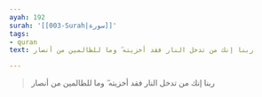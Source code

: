 ```yaml
---
ayah: 192
surah: '[[003-Surah|سورة]]'
tags:
- quran
text: ربنا إنك من تدخل النار فقد أخزيته ۖ وما للظالمين من أنصار

---
```

> ربنا إنك من تدخل النار فقد أخزيته ۖ وما للظالمين من أنصار
